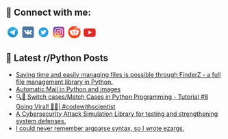 ## 🔎 Connect with me:
[<img src="https://github.com/bullbesh/bullbesh/blob/main/images/Telegram.png" width="32" height="32" />](https://t.me/bullbesh)
[<img src="https://github.com/bullbesh/bullbesh/blob/main/images/VK.png" width="32" height="32" />](https://vk.com/bullbesh)
[<img src="https://github.com/bullbesh/bullbesh/blob/main/images/Twitter.png" width="32" height="32" />](https://twitter.com/bullbesh1)
[<img src="https://github.com/bullbesh/bullbesh/blob/main/images/Instagram.png" width="32" height="32" />](https://www.instagram.com/bullbesh)
[<img src="https://github.com/bullbesh/bullbesh/blob/main/images/Reddit.png" width="32" height="32" />](https://www.reddit.com/user/bullbesh)
[<img src="https://github.com/bullbesh/bullbesh/blob/main/images/YouTube.png" width="32" height="32" />](https://www.youtube.com/channel/UCtfjRs6uzgq5mfm8S06WTcg)

## 📕 Latest r/Python Posts
<!-- BLOG-POST-LIST:START -->
- [Saving time and easily managing files is possible through FinderZ - a full file management library in Python.](https://www.reddit.com/r/Python/comments/15cyndz/saving_time_and_easily_managing_files_is_possible/)
- [Automatic Mail in Python and images](https://www.reddit.com/r/Python/comments/15cw4m2/automatic_mail_in_python_and_images/)
- [🔍🎩 Switch cases/Match Cases in Python Programming - Tutorial #8 Going Viral! 🚀💥| #codewithscientist](https://www.reddit.com/r/Python/comments/15cvv39/switch_casesmatch_cases_in_python_programming/)
- [A Cybersecurity Attack Simulation Library for testing and strengthening system defenses.](https://www.reddit.com/r/Python/comments/15ctbvu/a_cybersecurity_attack_simulation_library_for/)
- [I could never remember argparse syntax, so I wrote ezargs.](https://www.reddit.com/r/Python/comments/15crx5a/i_could_never_remember_argparse_syntax_so_i_wrote/)
<!-- BLOG-POST-LIST:END -->
